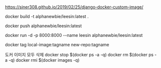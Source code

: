 https://siner308.github.io/2019/02/25/django-docker-custom-image/

docker build -t alphanewbie/leesin:latest .

docker push alphanewbie/leesin:latest

docker run -d -p 8000:8000 --name leesin alphanewbie/leesin:latest

docker tag local-image:tagname new-repo:tagname


도커 이미지 모두 삭제
docker stop $(docker ps -a -q)
docker rm $(docker ps -a -q)
docker rmi $(docker images -q) 
